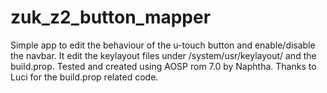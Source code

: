 # zuk_z2_button_mapper
Simple app to edit the behaviour of the u-touch button and enable/disable the navbar. 
It edit the keylayout files under /system/usr/keylayout/ and the build.prop.
Tested and created using AOSP rom 7.0 by Naphtha.
Thanks to Luci for the build.prop related code.
